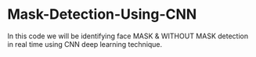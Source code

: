 # Mask-Detection-Using-CNN
In this code we will be identifying face MASK &amp; WITHOUT MASK detection in real time using CNN deep learning technique.
